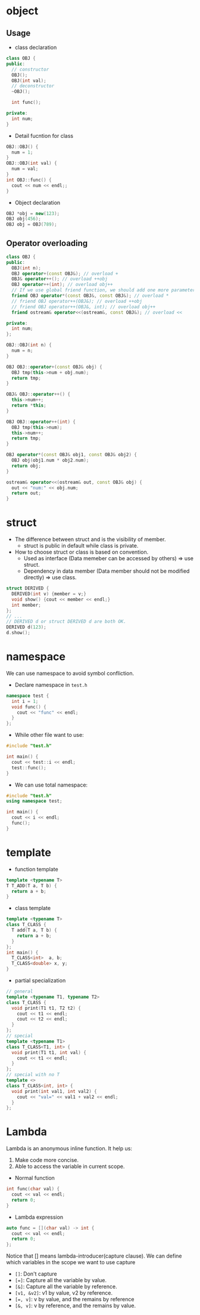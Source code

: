 # object
## Usage
* class declaration
```c++
class OBJ {
public:
  // constructor
  OBJ();
  OBJ(int val);
  // deconstructor
  ~OBJ();

  int func();

private:
  int num;
}
```
* Detail fucntion for class
```c++
OBJ::OBJ() {
  num = 1;
}
OBJ::OBJ(int val) {
  num = val;
}
int OBJ::func() {
  cout << num << endl;;
}
```
* Object declaration
```c++
OBJ *obj = new(123);
OBJ obj(456);
OBJ obj = OBJ(789);
```

## Operator overloading
```c++
class OBJ {
public:
  OBJ(int n);
  OBJ operator+(const OBJ&); // overload +
  OBJ& operator++(); // overload ++obj 
  OBJ operator++(int); // overload obj++ 
  // If we use global friend function, we should add one more parameter
  friend OBJ operator*(const OBJ&, const OBJ&); // overload * 
  // friend OBJ operator++(OBJ&); // overload ++obj
  // friend OBJ operator++(OBJ&, int); // overload obj++
  friend ostream& operator<<(ostream&, const OBJ&); // overload <<

private:
  int num;
};

OBJ::OBJ(int n) {
  num = n;
}

OBJ OBJ::operator+(const OBJ& obj) {
  OBJ tmp(this->num + obj.num);
  return tmp;
}

OBJ& OBJ::operator++() {
  this->num++;
  return *this;
} 

OBJ OBJ::operator++(int) {
  OBJ tmp(this->num);
  this->num++;
  return tmp;
}

OBJ operator*(const OBJ& obj1, const OBJ& obj2) {
  OBJ obj(obj1.num * obj2.num);
  return obj;
}

ostream& operator<<(ostream& out, const OBJ& obj) {
  out << "num:" << obj.num;
  return out;
}
```

# struct
* The difference between struct and  is the visibility of member.
  - struct is public in default while class is private.
* How to choose struct or class is based on convention.
  - Used as interface (Data memeber can be accessed by others) => use struct.
  - Dependency in data member (Data member should not be modified directly) => use class.

```c++
struct DERIVED {
  DERIVED(int v) {member = v;}
  void show() {cout << member << endl;}
  int member;
};
// ...
// DERIVED d or struct DERIVED d are both OK.
DERIVED d(123);
d.show();
```

# namespace
We can use namespace to avoid symbol confliction.

* Declare namespace in `test.h`
```c++
namespace test {
  int i = 1;
  void func() {
    cout << "func" << endl;
  }
};
```
* While other file want to use:
```c++
#include "test.h"

int main() {
  cout << test::i << endl;
  test::func();
}
```
* We can use total namespace:
```c++
#include "test.h"
using namespace test;

int main() {
  cout << i << endl;
  func();
}
```

# template
* function template
```c++
template <typename T>
T T_ADD(T a, T b) {
  return a + b;
}
```
* class template
```c++
template <typename T>
class T_CLASS {
  T add(T a, T b) {
    return a + b;
  }
};
int main() {
  T_CLASS<int>  a, b;
  T_CLASS<double> x, y;
}
```
* partial specialization
```c++
// general
template <typename T1, typename T2>
class T_CLASS {
  void print(T1 t1, T2 t2) {
    cout << t1 << endl;
    cout << t2 << endl;
  }
};
// special
template <typename T1>
class T_CLASS<T1, int> {
  void print(T1 t1, int val) {
    cout << t1 << endl;
  }
};
// special with no T
template <>
class T_CLASS<int, int> {
  void print(int val1, int val2) {
    cout << "val=" << val1 + val2 << endl;
  }
};
```

# Lambda
Lambda is an anonymous inline function. It help us: 

1. Make code more concise.
2. Able to access the variable in current scope.

* Normal function
```c++
int func(char val) {
  cout << val << endl;
  return 0;
}
```
* Lambda expression
```c++
auto func = [](char val) -> int {
  cout << val << endl;
  return 0;
};
```

Notice that [] means lambda-introducer(capture clause). We can define which variables in the scope we want to use capture

* `[]`: Don't capture
* `[=]`: Capture all the variable by value.
* `[&]`: Capture all the variable by reference.
* `[v1, &v2]`: v1 by value, v2 by reference.
* `[=, v]`: v by value, and the remains by reference
* `[&, v]`: v by reference, and the remains by value.
